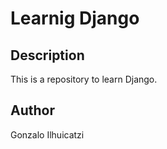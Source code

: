 # Learnig Django

## Description
This is a repository to learn Django.

## Author
Gonzalo Ilhuicatzi